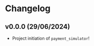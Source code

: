 # Changelog

<!--next-version-placeholder-->

## v0.0.0 (29/06/2024)

- Project initiation of `payment_simulator`!
